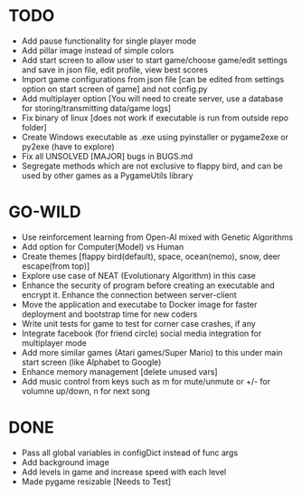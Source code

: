 # TODO
* Add pause functionality for single player mode
* Add pillar image instead of simple colors
* Add start screen to allow user to start game/choose game/edit settings and save in json file, edit profile, view best scores
* Import game configurations from json file [can be edited from settings option on start screen of game] and not config.py
* Add multiplayer option [You will need to create server, use a database for storing/transmitting data/game logs]
* Fix binary of linux [does not work if executable is run from outside repo folder]
* Create Windows executable as .exe using pyinstaller or pygame2exe or py2exe (have to explore)
* Fix all UNSOLVED [MAJOR] bugs in BUGS.md
* Segregate methods which are not exclusive to flappy bird, and can be used by other games as a PygameUtils library

# GO-WILD
* Use reinforcement learning from Open-AI mixed with Genetic Algorithms
* Add option for Computer(Model) vs Human
* Create themes [flappy bird(default), space, ocean(nemo), snow, deer escape(from top)]
* Explore use case of NEAT (Evolutionary Algorithm) in this case
* Enhance the security of program before creating an executable and encrypt it. Enhance the connection between server-client
* Move the application and executabe to Docker image for faster deployment and bootstrap time for new coders
* Write unit tests for game to test for corner case crashes, if any
* Integrate facebook (for friend circle) social media integration for multiplayer mode
* Add more similar games (Atari games/Super Mario) to this under main start screen (like Alphabet to Google)
* Enhance memory management [delete unused vars]
* Add music control from keys such as m for mute/unmute or +/- for volumne up/down, n for next song

# DONE
* Pass all global variables in configDict instead of func args
* Add background image
* Add levels in game and increase speed with each level
* Made pygame resizable [Needs to Test]